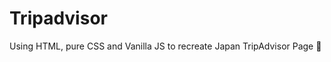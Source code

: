 # Tripadvisor

Using HTML, pure CSS and Vanilla JS to recreate Japan TripAdvisor Page :cherry_blossom:






